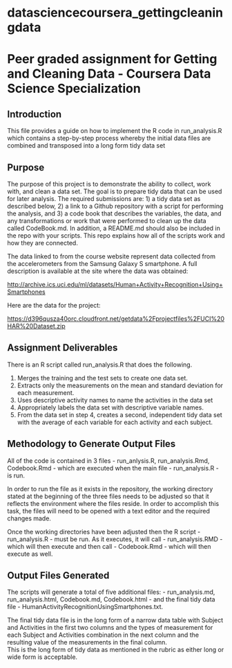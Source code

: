 # datasciencecoursera_gettingcleaningdata

# Peer graded assignment for Getting and Cleaning Data - Coursera Data Science Specialization

## Introduction

This file provides a guide on how to implement the R code in run_analysis.R which contains a step-by-step process whereby the initial data files are combined and transposed into a long form tidy data set

## Purpose

The purpose of this project is to demonstrate the ability to collect, work with, and clean a data set. The goal is to prepare tidy data that can be used for later analysis.  The required submissions are: 1) a tidy data set as described below, 2) a link to a Github repository with a script for performing the analysis, and 3) a code book that describes the variables, the data, and any transformations or work that were performed to clean up the data called CodeBook.md. In addition, a README.md should also be included in the repo with your scripts. This repo explains how all of the scripts work and how they are connected.

The data linked to from the course website represent data collected from the accelerometers from the Samsung Galaxy S smartphone. A full description is available at the site where the data was obtained:

http://archive.ics.uci.edu/ml/datasets/Human+Activity+Recognition+Using+Smartphones

Here are the data for the project:

https://d396qusza40orc.cloudfront.net/getdata%2Fprojectfiles%2FUCI%20HAR%20Dataset.zip

## Assignment Deliverables

There is an R script called run_analysis.R that does the following.

   1) Merges the training and the test sets to create one data set.
   2) Extracts only the measurements on the mean and standard deviation for each measurement.
   3) Uses descriptive activity names to name the activities in the data set
   4) Appropriately labels the data set with descriptive variable names.
   5) From the data set in step 4, creates a second, independent tidy data set with the average of each variable for each activity and each subject.
   
## Methodology to Generate Output Files
 
All of the code is contained in 3 files - run_anlysis.R, run_analysis.Rmd, Codebook.Rmd - which are executed when the main file - run_analysis.R - is run.
 
In order to run the file as it exists in the repository, the working directory stated at the beginning of the three files needs to be adjusted so that it reflects the environment where the files reside. In order to accomplish this task, the files will need to be opened with a text editor and the required changes made.

Once the working directories have been adjusted then the R script - run_analysis.R - must be run. As it executes, it will call - run_analysis.RMD - which will then execute and then call - Codebook.Rmd - which will then execute as well.

## Output Files Generated
 
 The scripts will generate a total of five additional files: - run_analysis.md, run_analysis.html, Codebook.md, Codebook.html - and the final tidy data file - HumanActivityRecognitionUsingSmartphones.txt.
 
 The final tidy data file is in the long form of a narrow data table with Subject and Activities in the first two columns and the types of measurement for each Subject and Activities combination in the next column and the resulting value of the measurements in the final column.   
This is the long form of tidy data as mentioned in the rubric as either long or wide form is acceptable.
